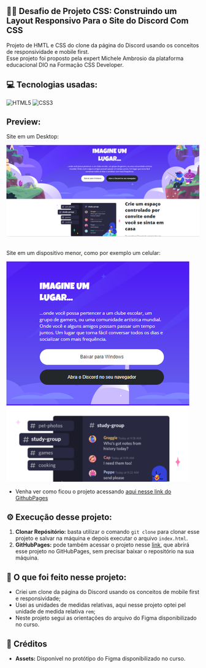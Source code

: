 ## 👨‍💻 Desafio de Projeto CSS: Construindo um Layout Responsivo Para o Site do Discord Com CSS
Projeto de HMTL e CSS do clone da página do Discord usando os conceitos de responsividade e mobile first.<br>
Esse projeto foi proposto pela expert Michele Ambrosio da plataforma educacional DIO na Formação CSS Developer.

## 💻 Tecnologias usadas:
<div style="display: inline_block">
  <img alt="HTML5" src="https://img.shields.io/badge/HTML5-E34F26?style=for-the-badge&logo=html5&logoColor=white">
  <img alt="CSS3" src="https://img.shields.io/badge/CSS3-1572B6?style=for-the-badge&logo=css3&logoColor=white">
</div>

## Preview:

Site em um Desktop:
<div>
  <img src="assets/imgs/projeto-discord-clone.PNG" alt="Site do Discord em um Desktop">
</div>

<br>

Site em um dispositivo menor, como por exemplo um celular:
<div>
  <img src="assets/imgs/responsive-projeto.PNG" alt="Site do Discord em um dispositivo menor, como por exemplo um celular">
</div>

- Venha ver como ficou o projeto acessando [aqui nesse link do GithubPages](https://marcoswinther.github.io/project-html-css-clone-site-discord/)

## ⚙ Execução desse projeto:
1. **Clonar Repósitório:** basta utilizar o comando `git clone` para clonar esse projeto e salvar na máquina e depois executar o arquivo `index.html`.
2. **GitHubPages:** pode também acessar o projeto nesse [link](https://marcoswinther.github.io/project-html-css-clone-site-discord/), que abrirá esse projeto no GitHubPages, sem precisar baixar o repositório na sua máquina.

## 🤔 O que foi feito nesse projeto:
- Criei um clone da página do Discord usando os conceitos de mobile first e responsividade;
- Usei as unidades de medidas relativas, aqui nesse projeto optei pel unidade de medida relativa `rem`;
- Neste projeto segui as orientações do arquivo do Figma disponibilizado no curso.

## 📌 Créditos
- **Assets:** Disponível no protótipo do Figma disponibilizado no curso.
